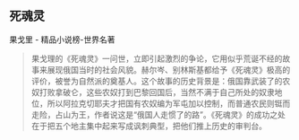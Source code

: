 ## 死魂灵

果戈里  -  精品小说榜-世界名著

> 果戈理的《死魂灵》一问世，立即引起激烈的争论，它用似乎荒诞不经的故事来展现俄国当时的社会风貌。赫尔岑、别林斯基都给予《死魂灵》极高的评价，被誉为自然派的奠基人。这个故事的历史背景是：俄国靠武装了的农奴打败拿破仑，这些农奴打到巴黎回国后，当然不满于自己所处的奴隶地位，所以阿拉克切耶夫才把国有农奴编为军屯加以控制，而普通农民则铤而走险，占山为王，作者说这是“俄国人走惯了的路”。《死魂灵》的成功之处在于把五个地主集中起来写成讽刺典型，把他们推上历史的审判台。
